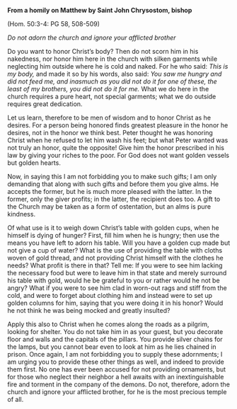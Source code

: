 

**From a homily on Matthew by Saint John Chrysostom, bishop**

(Hom. 50:3-4: PG 58, 508-509)

_Do not adorn the church and ignore your afflicted brother_

Do you want to honor Christ’s body? Then do not scorn him in his nakedness, nor honor him here in the church with silken garments while neglecting him outside where he is cold and naked. For he who said: _This is my body,_ and made it so by his words, also said: _You saw me hungry and did not feed me, and inasmuch as you did not do it for one of these, the least of my brothers, you did not do it for me._ What we do here in the church requires a pure heart, not special garments; what we do outside requires great dedication.

Let us learn, therefore to be men of wisdom and to honor Christ as he desires. For a person being honored finds greatest pleasure in the honor he desires, not in the honor we think best. Peter thought he was honoring Christ when he refused to let him wash his feet; but what Peter wanted was not truly an honor, quite the opposite! Give him the honor prescribed in his law by giving your riches to the poor. For God does not want golden vessels but golden hearts.

Now, in saying this I am not forbidding you to make such gifts; I am only demanding that along with such gifts and before them you give alms. He accepts the former, but he is much more pleased with the latter. In the former, only the giver profits; in the latter, the recipient does too. A gift to the Church may be taken as a form of ostentation, but an alms is pure kindness.

Of what use is it to weigh down Christ’s table with golden cups, when he himself is dying of hunger? First, fill him when he is hungry; then use the means you have left to adorn his table. Will you have a golden cup made but not give a cup of water? What is the use of providing the table with cloths woven of gold thread, and not providing Christ himself with the clothes he needs? What profit is there in that? Tell me: If you were to see him lacking the necessary food but were to leave him in that state and merely surround his table with gold, would he be grateful to you or rather would he not be angry? What if you were to see him clad in worn-out rags and stiff from the cold, and were to forget about clothing him and instead were to set up golden columns for him, saying that you were doing it in his honor? Would he not think he was being mocked and greatly insulted?

Apply this also to Christ when he comes along the roads as a pilgrim, looking for shelter. You do not take him in as your guest, but you decorate floor and walls and the capitals of the pillars. You provide silver chains for the lamps, but you cannot bear even to look at him as he lies chained in prison. Once again, I am not forbidding you to supply these adornments; I am urging you to provide these other things as well, and indeed to provide them first. No one has ever been accused for not providing ornaments, but for those who neglect their neighbor a hell awaits with an inextinguishable fire and torment in the company of the demons. Do not, therefore, adorn the church and ignore your afflicted brother, for he is the most precious temple of all.

